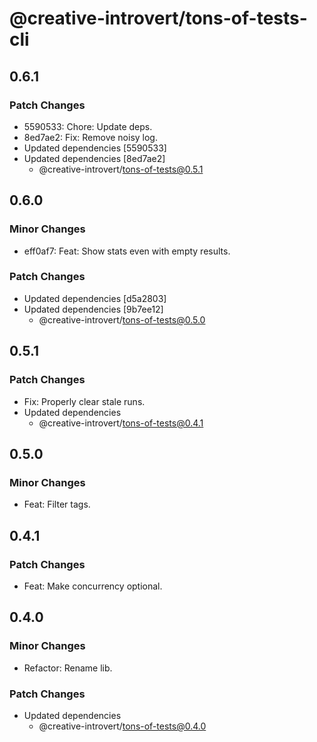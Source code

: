 # @creative-introvert/tons-of-tests-cli

## 0.6.1

### Patch Changes

- 5590533: Chore: Update deps.
- 8ed7ae2: Fix: Remove noisy log.
- Updated dependencies [5590533]
- Updated dependencies [8ed7ae2]
  - @creative-introvert/tons-of-tests@0.5.1

## 0.6.0

### Minor Changes

- eff0af7: Feat: Show stats even with empty results.

### Patch Changes

- Updated dependencies [d5a2803]
- Updated dependencies [9b7ee12]
  - @creative-introvert/tons-of-tests@0.5.0

## 0.5.1

### Patch Changes

- Fix: Properly clear stale runs.
- Updated dependencies
  - @creative-introvert/tons-of-tests@0.4.1

## 0.5.0

### Minor Changes

- Feat: Filter tags.

## 0.4.1

### Patch Changes

- Feat: Make concurrency optional.

## 0.4.0

### Minor Changes

- Refactor: Rename lib.

### Patch Changes

- Updated dependencies
  - @creative-introvert/tons-of-tests@0.4.0
